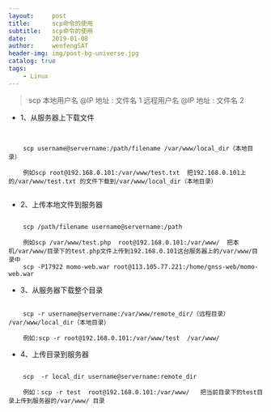 ```yaml
---
layout:     post
title:      scp命令的使用
subtitle:   scp命令的使用
date:       2019-01-08
author:     wenfengSAT
header-img: img/post-bg-universe.jpg
catalog: true
tags:
    - Linux
---
```



> scp 本地用户名 @IP 地址 : 文件名 1 远程用户名 @IP 地址 : 文件名 2 

+  1、从服务器上下载文件

```

    
	scp username@servername:/path/filename /var/www/local_dir（本地目录）

	例如scp root@192.168.0.101:/var/www/test.txt  把192.168.0.101上的/var/www/test.txt 的文件下载到/var/www/local_dir（本地目录）


```

+  2、上传本地文件到服务器

```
    
	scp /path/filename username@servername:/path   

	例如scp /var/www/test.php  root@192.168.0.101:/var/www/  把本机/var/www/目录下的test.php文件上传到192.168.0.101这台服务器上的/var/www/目录中
	scp -P17922 momo-web.war root@113.105.77.221:/home/gnss-web/momo-web.war

```

+  3、从服务器下载整个目录

```

	scp -r username@servername:/var/www/remote_dir/（远程目录） /var/www/local_dir（本地目录）

	例如:scp -r root@192.168.0.101:/var/www/test  /var/www/ 

```

+  4、上传目录到服务器

```
    
	scp  -r local_dir username@servername:remote_dir
	
	例如：scp -r test  root@192.168.0.101:/var/www/   把当前目录下的test目录上传到服务器的/var/www/ 目录

```
    

 



